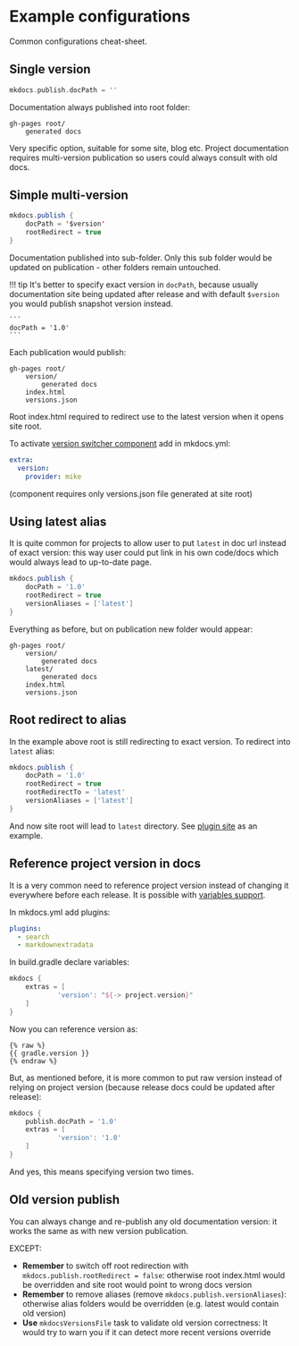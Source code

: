 # Example configurations

Common configurations cheat-sheet.

## Single version

```groovy
mkdocs.publish.docPath = ''
```

Documentation always published into root folder:

```
gh-pages root/
    generated docs
```

Very specific option, suitable for some site, blog etc. 
Project documentation requires multi-version publication so users could 
always consult with old docs.

## Simple multi-version

```java
mkdocs.publish {
    docPath = '$version'  
    rootRedirect = true
}
```

Documentation published into sub-folder. Only this sub folder would be updated on
publication - other folders remain untouched.

!!! tip
    It's better to specify exact version in `docPath`, because usually documentation site being
    updated after release and with default `$version` you would publish snapshot version instead.
    
    ```
    docPath = '1.0'  
    ```

Each publication would publish:

```
gh-pages root/
    version/
        generated docs
    index.html
    versions.json    
```

Root index.html required to redirect use to the latest version when it opens site root.

To activate [version switcher component](https://squidfunk.github.io/mkdocs-material/setup/setting-up-versioning/#versioning)
add in mkdocs.yml:

```yaml
extra:
  version:
    provider: mike
```

(component requires only versions.json file generated at site root)

## Using latest alias

It is quite common for projects to allow user to put `latest` in doc url
instead of exact version: this way user could put link in his own code/docs which
would always lead to up-to-date page.

```groovy
mkdocs.publish {
    docPath = '1.0'  
    rootRedirect = true
    versionAliases = ['latest']
}
```

Everything as before, but on publication new folder would appear:

```
gh-pages root/
    version/
        generated docs
    latest/
        generated docs    
    index.html
    versions.json    
```

## Root redirect to alias

In the example above root is still redirecting to exact version. To redirect into `latest` alias: 

```groovy
mkdocs.publish {
    docPath = '1.0'  
    rootRedirect = true
    rootRedirectTo = 'latest'
    versionAliases = ['latest']
}
```

And now site root will lead to `latest` directory.
See [plugin site](https://xvik.github.io/gradle-mkdocs-plugin/) as an example.

## Reference project version in docs

It is a very common need to reference project version instead of changing it everywhere before each release.
It is possible with [variables support](guide/vars.md).

In mkdocs.yml add plugins:

```yaml
plugins:
  - search
  - markdownextradata
```

In build.gradle declare variables:

```groovy
mkdocs {
    extras = [
            'version': "${-> project.version}"
    ]
}
```

Now you can reference version as:

```
{% raw %}
{{ gradle.version }}
{% endraw %}
```

But, as mentioned before, it is more common to put raw version instead of relying on project version (because release docs could be updated after release):

```groovy
mkdocs {
    publish.docPath = '1.0'
    extras = [
            'version': '1.0'
    ]
}
```

And yes, this means specifying version two times.

## Old version publish

You can always change and re-publish any old documentation version: it works
the same as with new version publication.

EXCEPT:

* **Remember** to switch off root redirection with `mkdocs.publish.rootRedirect = false`:
  otherwise root index.html would be overridden and site root would point to wrong docs version
* **Remember** to remove aliases (remove `mkdocs.publish.versionAliases`):
  otherwise alias folders would be overridden (e.g. latest would contain old version)
* **Use** `mkdocsVersionsFile` task to validate old version correctness:
  It would try to warn you if it can detect more recent versions override